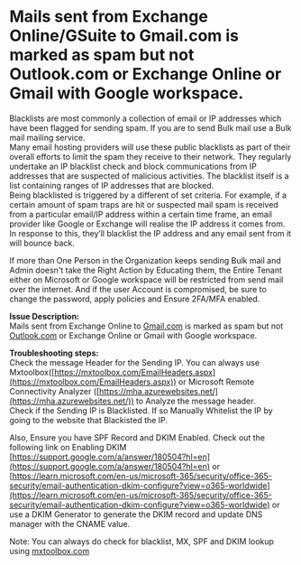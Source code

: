 # Mails sent from Exchange Online/GSuite to Gmail.com is marked as spam but not Outlook.com or Exchange Online or Gmail with Google workspace.

Blacklists are most commonly a collection of email or IP addresses which have been flagged for sending spam. If you are to send Bulk mail use a Bulk mail mailing service.  
Many email hosting providers will use these public blacklists as part of their overall efforts to limit the spam they receive to their network. They regularly undertake an IP blacklist check and block communications from IP addresses that are suspected of malicious activities. The blacklist itself is a list containing ranges of IP addresses that are blocked.  
Being blacklisted is triggered by a different of set criteria. For example, if a certain amount of spam traps are hit or suspected mail spam is received from a particular email/IP address within a certain time frame, an email provider like Google or Exchange will realise the IP address it comes from. In response to this, they’ll blacklist the IP address and any email sent from it will bounce back.  
  
If more than One Person in the Organization keeps sending Bulk mail and Admin doesn't take the Right Action by Educating them, the Entire Tenant either on Microsoft or Google workspace will be restricted from send mail over the internet. And if the user Account is compromised, be sure to change the password, apply policies and Ensure 2FA/MFA enabled.  
  
**Issue Description:**  
Mails sent from Exchange Online to [Gmail.com](http://Gmail.com) is marked as spam but not [Outlook.com](http://Outlook.com) or Exchange Online or Gmail with Google workspace.

**Troubleshooting steps:**  
Check the message Header for the Sending IP. You can always use Mxtoolbox([https://mxtoolbox.com/EmailHeaders.aspx](https://mxtoolbox.com/EmailHeaders.aspx)) or Microsoft Remote Connectivity Analyzer ([https://mha.azurewebsites.net/](https://mha.azurewebsites.net/)) to Analyze the message header.  
Check if the Sending IP is Blacklisted. If so Manually Whitelist the IP by going to the website that Blackisted the IP.

Also, Ensure you have SPF Record and DKIM Enabled. Check out the following link on Enabling DKIM [https://support.google.com/a/answer/180504?hl=en](https://support.google.com/a/answer/180504?hl=en) or [https://learn.microsoft.com/en-us/microsoft-365/security/office-365-security/email-authentication-dkim-configure?view=o365-worldwide](https://learn.microsoft.com/en-us/microsoft-365/security/office-365-security/email-authentication-dkim-configure?view=o365-worldwide) or use a DKIM Generator to generate the DKIM record and update DNS manager with the CNAME value.  
  
Note: You can always do check for blacklist, MX, SPF and DKIM lookup using [mxtoolbox.com](http://mxtoolbox.com)